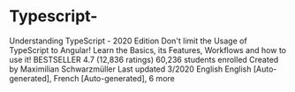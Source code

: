 # Typescript-

Understanding TypeScript - 2020 Edition
Don't limit the Usage of TypeScript to Angular! Learn the Basics, its Features, Workflows and how to use it!
BESTSELLER
4.7 (12,836 ratings)
60,236 students enrolled
Created by Maximilian Schwarzmüller
Last updated 3/2020
 English
 English [Auto-generated], French [Auto-generated], 6 more